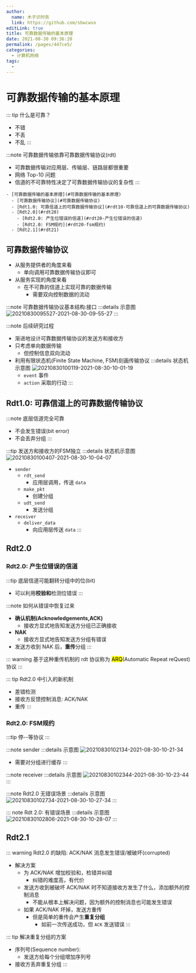 ```yaml
---
author: 
  name: 木子识时务
  link: https://github.com/sbwcwso
editLink: true
title: 可靠数据传输的基本原理
date: 2021-08-30 09:36:20
permalink: /pages/447ce5/
categories: 
  - 计算机网络
tags: 
  - 
---
```


# 可靠数据传输的基本原理

::: tip 什么是可靠？
* 不错
* 不丢
* 不乱
:::

:::note 可靠数据传输依靠可靠数据传输协议(rdt)
* 可靠数据传输对应用层、传输层、链路层都很重要
* 网络 Top-10 问题
* 信道的不可靠特性决定了可靠数据传输协议的复杂性
:::

<!-- more -->

```markmap
- [可靠数据传输的基本原理](#可靠数据传输的基本原理)
  - [可靠数据传输协议](#可靠数据传输协议)
  - [Rdt1.0: 可靠信道上的可靠数据传输协议](#rdt10-可靠信道上的可靠数据传输协议)
  - [Rdt2.0](#rdt20)
    - [Rdt2.0: 产生位错误的信道](#rdt20-产生位错误的信道)
    - [Rdt2.0: FSM规约](#rdt20-fsm规约)
  - [Rdt2.1](#rdt21)
```

## 可靠数据传输协议

* 从服务提供者的角度来看
  * 单向调用可靠数据传输协议即可
* 从服务实现的角度来看
  * 在不可靠的信道上实现可靠的数据传输
    * 需要双向控制数据的流动

:::note 可靠数据传输协议基本结构:接口
:::details 示意图
![20210830095527-2021-08-30-09-55-27](https://cdn.jsdelivr.net/gh/sbwcwso/PicBed@master/20210830095527-2021-08-30-09-55-27.png)
:::

:::note 后续研究过程
* 渐进地设计可靠数据传输协议的发送方和接收方
* 只考虑单向数据传输
  * 但控制信息双向流动
* 利用有限状态机(Finite State Machine, FSM)刻画传输协议
  :::details 状态机示意图
    ![20210830100119-2021-08-30-10-01-19](https://cdn.jsdelivr.net/gh/sbwcwso/PicBed@master/20210830100119-2021-08-30-10-01-19.png)
    * `event` 事件
    * `action` 采取的行动
:::

## Rdt1.0: 可靠信道上的可靠数据传输协议

:::note 底层信道完全可靠
* 不会发生错误(bit error)
* 不会丢弃分组
:::

:::tip 发送方和接收方的FSM独立
  :::details 状态机示意图
  ![20210830100407-2021-08-30-10-04-07](https://cdn.jsdelivr.net/gh/sbwcwso/PicBed@master/20210830100407-2021-08-30-10-04-07.png)
  * `sender`
    * `rdt_send`
      * 应用层调用，传送 `data`
    * `make_pkt`
      * 创建分组
    * `udt_send`
      * 发送分组
  * `receiver`
    * `deliver_data`
      * 向应用层传送 `data`
:::

## Rdt2.0

### Rdt2.0: 产生位错误的信道

:::tip 底层信道可能翻转分组中的位(bit)
* 可以利用**校验和**检测位错误
:::

:::note 如何从错误中恢复过来
* **确认机制(Acknowledgements,ACK)**
  * 接收方显式地告知发送方分组已正确接收
* **NAK**
  * 接收方显式地告知发送方分组有错误
* 发送方收到 NAK 后，**重传**分组
:::

::: warning 基于这种重传机制的 rdt 协议称为 <mark class='c3'>ARQ</mark>(Automatic Repeat reQuest) 协议
:::

::: tip Rdt2.0 中引入的新机制
* 差错检测
* 接收方反馈控制消息: ACK/NAK
* 重传
:::

### Rdt2.0: FSM规约

:::tip 停--等协议
:::

:::note sender
:::details 示意图
![20210830102134-2021-08-30-10-21-34](https://cdn.jsdelivr.net/gh/sbwcwso/PicBed@master/20210830102134-2021-08-30-10-21-34.png)
* 需要对分组进行缓存
:::

:::note receiver
:::details 示意图
![20210830102344-2021-08-30-10-23-44](https://cdn.jsdelivr.net/gh/sbwcwso/PicBed@master/20210830102344-2021-08-30-10-23-44.png)
:::

:::note Rdt2.0 无错误场景
:::details 示意图
![20210830102734-2021-08-30-10-27-34](https://cdn.jsdelivr.net/gh/sbwcwso/PicBed@master/20210830102734-2021-08-30-10-27-34.png)
:::

::: note Rdt 2.0: 有错误场景
:::details 示意图
![20210830102806-2021-08-30-10-28-07](https://cdn.jsdelivr.net/gh/sbwcwso/PicBed@master/20210830102806-2021-08-30-10-28-07.png)
:::

## Rdt2.1

::: warning Rdt2.0 的缺陷: ACK/NAK 消息发生错误/被破坏(corrupted)
* 解决方案
  * 为 ACK/NAK 增加校验和，检错并纠错
    * 纠错的难度高，有代价
  * 发送方收到被破坏 ACK/NAK 时不知道接收方发生了什么，添加额外的控制消息
    * 不能从根本上解决问题，因为额外的控制消息也可能发生错误
  * 如果 ACK/NAK 坏掉，发送方重传
    * 但是简单的重传会产生**重复分组**
      * 如前一次传送成功，但 `ACK` 发送错误
:::

::: tip 解决重复分组的方案
* 序列号(Sequence number):
  * 发送方给每个分组增加序列号
* 接收方丢弃重复分组
:::
